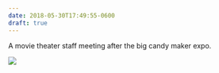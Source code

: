 ```yaml
---
date: 2018-05-30T17:49:55-0600
draft: true
---
```




A movie theater staff meeting after the big candy maker expo.

![](/images/2018/5a84691a0d.jpg)



